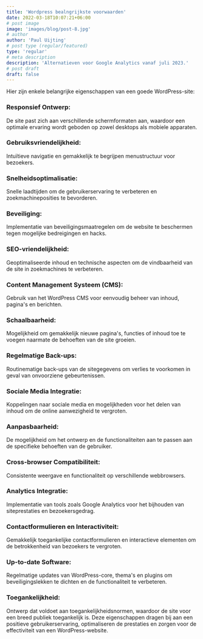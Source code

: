 ```yaml
---
title: 'Wordpress bealngrijkste voorwaarden'
date: 2022-03-18T10:07:21+06:00
# post image
image: 'images/blog/post-8.jpg'
# author
author: 'Paul Uijting'
# post type (regular/featured)
type: 'regular'
# meta description
description: 'Alternatieven voor Google Analytics vanaf juli 2023.'
# post draft
draft: false
---
```



Hier zijn enkele belangrijke eigenschappen van een goede WordPress-site:

### Responsief Ontwerp:

De site past zich aan verschillende schermformaten aan, waardoor een optimale ervaring wordt geboden op zowel desktops als mobiele apparaten.

### Gebruiksvriendelijkheid:

Intuïtieve navigatie en gemakkelijk te begrijpen menustructuur voor bezoekers.

### Snelheidsoptimalisatie:

Snelle laadtijden om de gebruikerservaring te verbeteren en zoekmachineposities te bevorderen.

### Beveiliging:

Implementatie van beveiligingsmaatregelen om de website te beschermen tegen mogelijke bedreigingen en hacks.

### SEO-vriendelijkheid:

Geoptimaliseerde inhoud en technische aspecten om de vindbaarheid van de site in zoekmachines te verbeteren.

### Content Management Systeem (CMS):

Gebruik van het WordPress CMS voor eenvoudig beheer van inhoud, pagina's en berichten.

### Schaalbaarheid:

Mogelijkheid om gemakkelijk nieuwe pagina's, functies of inhoud toe te voegen naarmate de behoeften van de site groeien.

### Regelmatige Back-ups:

Routinematige back-ups van de sitegegevens om verlies te voorkomen in geval van onvoorziene gebeurtenissen.

### Sociale Media Integratie:

Koppelingen naar sociale media en mogelijkheden voor het delen van inhoud om de online aanwezigheid te vergroten.

### Aanpasbaarheid:

De mogelijkheid om het ontwerp en de functionaliteiten aan te passen aan de specifieke behoeften van de gebruiker.

### Cross-browser Compatibiliteit:

Consistente weergave en functionaliteit op verschillende webbrowsers.

### Analytics Integratie:

Implementatie van tools zoals Google Analytics voor het bijhouden van siteprestaties en bezoekersgedrag.

### Contactformulieren en Interactiviteit:

Gemakkelijk toegankelijke contactformulieren en interactieve elementen om de betrokkenheid van bezoekers te vergroten.

### Up-to-date Software:

Regelmatige updates van WordPress-core, thema's en plugins om beveiligingslekken te dichten en de functionaliteit te verbeteren.

### Toegankelijkheid:

Ontwerp dat voldoet aan toegankelijkheidsnormen, waardoor de site voor een breed publiek toegankelijk is.
Deze eigenschappen dragen bij aan een positieve gebruikerservaring, optimaliseren de prestaties en zorgen voor de effectiviteit van een WordPress-website.